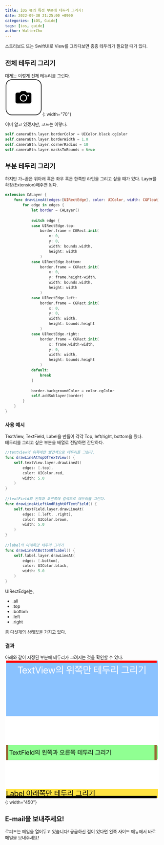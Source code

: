 ```yaml
---
title: iOS 뷰의 특정 부분에 테두리 그리기!
date: 2022-09-30 21:25:00 +0900
categories: [iOS, Guide]
tags: [ios, guide]
author: WalterCho
---
```


스토리보드 또는 SwiftUI로 View를 그리다보면 종종 테두리가 필요할 때가 있다.

## 전체 테두리 그리기
대게는 이렇게 전체 테두리를 그린다.<br>
![round of camera](/post_img/20220930/camera_border.png){: width="70"}

이미 알고 있겠지만, 코드는 이렇다.
```swift
self.cameraBtn.layer.borderColor = UIColor.black.cgColor
self.cameraBtn.layer.borderWidth = 1.0
self.cameraBtn.layer.cornerRadius = 10
self.cameraBtn.layer.masksToBounds = true
```

## 부분 테두리 그리기
하지만 가~끔은 위아래 혹은 좌우 혹은 한쪽만 라인을 그리고 싶을 때가 있다.
Layer를 확장(Extension)해주면 된다.

```swift
extension CALayer {
    func drawLineAt(edges:[UIRectEdge], color: UIColor, width: CGFloat) {
        for edge in edges {
            let border = CALayer()
            
            switch edge {
            case UIRectEdge.top:
                border.frame = CGRect.init(
                    x: 0,
                    y: 0,
                    width: bounds.width,
                    height: width
                )
            case UIRectEdge.bottom:
                border.frame = CGRect.init(
                    x: 0,
                    y: frame.height-width,
                    width: bounds.width,
                    height: width
                )
            case UIRectEdge.left:
                border.frame = CGRect.init(
                    x: 0,
                    y: 0,
                    width: width,
                    height: bounds.height
                )
            case UIRectEdge.right:
                border.frame = CGRect.init(
                    x: frame.width-width,
                    y: 0,
                    width: width,
                    height: bounds.height
                )
            default:
                break
            }
            
            border.backgroundColor = color.cgColor
            self.addSublayer(border)
        }
    }
}
```

### 사용 예시
TextView, TextField, Label을 만들어 각각 Top, left/right, bottom을 줬다.<br>
테두리를 그리고 싶은 부분을 배열로 전달하면 간단하다.
```swift
//textView의 위쪽에만 빨간색으로 테두리를 그린다.
func drawLineAtTopOfTextView() {
    self.textView.layer.drawLineAt(
        edges: [.top],
        color: UIColor.red,
        width: 5.0
    )
}

//textField의 왼쪽과 오른쪽에 갈색으로 테두리를 그린다.    
func drawLineAtLeftAndRightOfTextField() {
    self.textField.layer.drawLineAt(
        edges: [.left, .right],
        color: UIColor.brown,
        width: 5.0
    )
}
    
//label의 아래쪽만 테두리 그리기
func drawLineAtBottomOfLabel() {
    self.label.layer.drawLineAt(
        edges: [.bottom],
        color: UIColor.black,
        width: 5.0
    )
}
```

UIRectEdge는,
- .all
- .top
- .bottom
- .left
- .right
  
총 다섯개의 상태값을 가지고 있다.

### 결과
아래와 같이 지정된 부분에 테두리가 그려지는 것을 확인할 수 있다.
![part border](/post_img/20220930/part_border.png){: width="450"}


## E-mail을 보내주세요!
로퍼즈는 메일을 열어두고 있습니다! 궁금하신 점이 있다면 왼쪽 사이드 메뉴에서 바로 메일을 보내주세요!